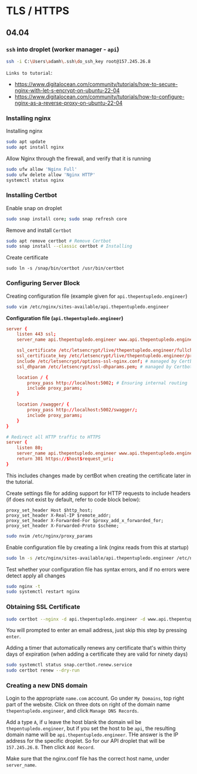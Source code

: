 # TLS / HTTPS
## 04.04

### `ssh` into droplet (worker manager - `api`)

```bash
ssh -i C:\Users\adamh\.ssh\do_ssh_key root@157.245.26.8
```
 

`Links to tutorial`: <br>
* https://www.digitalocean.com/community/tutorials/how-to-secure-nginx-with-let-s-encrypt-on-ubuntu-22-04
* https://www.digitalocean.com/community/tutorials/how-to-configure-nginx-as-a-reverse-proxy-on-ubuntu-22-04

### Installing nginx
Installing nginx
```bash
sudo apt update
sudo apt install nginx
```

Allow Nginx through the firewall, and verify that it is running
```bash
sudo ufw allow 'Nginx Full'
sudo ufw delete allow 'Nginx HTTP'
systemctl status nginx
```

### Installing Certbot

Enable snap on droplet
```bash
sudo snap install core; sudo snap refresh core
```

Remove and install `Certbot`
```bash
sudo apt remove certbot # Remove Certbot
sudo snap install --classic certbot # Installing 
```

Create certificate 
```bashrc
sudo ln -s /snap/bin/certbot /usr/bin/certbot
```

### Configuring Server Block
Creating configuration file (example given for `api.thepentupledo.engineer`) 

```bash
sudo vim /etc/nginx/sites-available/api.thepentupledo.engineer
```

**Configuration file (`api.thepentupledo.engineer`)**

```conf
server {
    listen 443 ssl;
    server_name api.thepentupledo.engineer www.api.thepentupledo.engineer;

    ssl_certificate /etc/letsencrypt/live/thepentupledo.engineer/fullchain.pem; # managed by Certbot
    ssl_certificate_key /etc/letsencrypt/live/thepentupledo.engineer/privkey.pem; # managed by Certbot
    include /etc/letsencrypt/options-ssl-nginx.conf; # managed by Certbot
    ssl_dhparam /etc/letsencrypt/ssl-dhparams.pem; # managed by Certbot

    location / {
        proxy_pass http://localhost:5002; # Ensuring internal routing
        include proxy_params;
    }

    location /swagger/ {
        proxy_pass http://localhost:5002/swagger/;
        include proxy_params;
    }
}

# Redirect all HTTP traffic to HTTPS
server {
    listen 80;
    server_name api.thepentupledo.engineer www.api.thepentupledo.engineer;
    return 301 https://$host$request_uri;
}
```

This includes changes made by certBot when creating the certificate later in the tutorial.

Create settings file for adding support for HTTP requests to include headers (if does not exist by default, refer to code block below):

```nginx location="/etc/nginx/proxy_params"
proxy_set_header Host $http_host;
proxy_set_header X-Real-IP $remote_addr;
proxy_set_header X-Forwarded-For $proxy_add_x_forwarded_for;
proxy_set_header X-Forwarded-Proto $scheme;
```

```bash
sudo nvim /etc/nginx/proxy_params
```

Enable configuration file by creating a link (nginx reads from this at startup)

```bash
sudo ln -s /etc/nginx/sites-available/api.thepentupledo.engineer /etc/nginx/sites-enabled/
```

Test whether your configuration file has syntax errors, and if no errors were detect apply all changes

```bash
sudo nginx -t
sudo systemctl restart nginx
```

### Obtaining SSL Certificate

```bash
sudo certbot --nginx -d api.thepentupledo.engineer -d www.api.thepentupledo.engineer
```

You will prompted to enter an email address, just skip this step by pressing `enter`.

Adding a timer that automatically renews any certificate that's within thirty days of expiration (when adding a certificate they are valid for ninety days)

```bash
sudo systemctl status snap.certbot.renew.service
sudo certbot renew --dry-run
```

### Creating a new DNS domain

Login to the appropriate `name.com` account. Go under `My Domains`, top right part of the website. Click on three dots on right of the domain name `thepentupledo.engineer`, and click `Manage DNS Records`. 

Add a type `A`, if u leave the host blank the domain wil be `thepentupledo.engineer`, but if you set the host to be `api`, the resulting domain name will be `api.thepentupledo.engineer`. THe answer is the IP address for the specific droplet. So for our API droplet that will be `157.245.26.8`. Then click `Add Record`.

Make sure that the nginx.conf file has the correct host name, under `server_name`.
